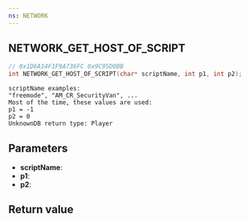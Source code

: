 ```yaml
---
ns: NETWORK
---
```

## NETWORK_GET_HOST_OF_SCRIPT

```c
// 0x1D6A14F1F9A736FC 0x9C95D0BB
int NETWORK_GET_HOST_OF_SCRIPT(char* scriptName, int p1, int p2);
```

```
scriptName examples:  
"freemode", "AM_CR_SecurityVan", ...  
Most of the time, these values are used:  
p1 = -1  
p2 = 0  
UnknownDB return type: Player
```

## Parameters
* **scriptName**: 
* **p1**: 
* **p2**: 

## Return value
